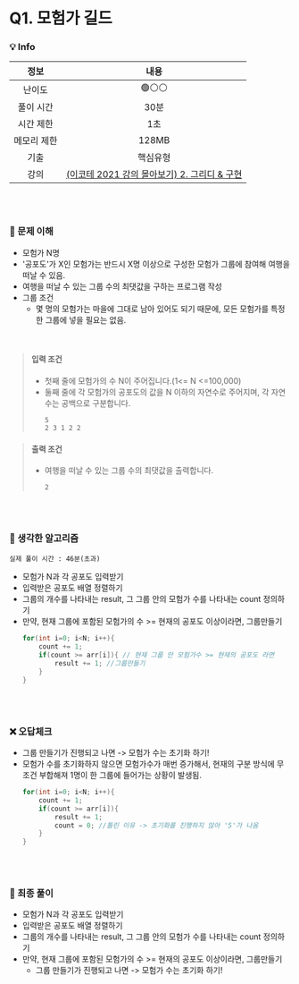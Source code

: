 # Q1. 모험가 길드

### 💡 Info

|   정보    |    내용     |
|:-------:|:---------:|
|   난이도   |   🟢⚪⚪    |
|  풀이 시간  |    30분    | 
|  시간 제한  |    1초     |
| 메모리 제한  |   128MB   |
|   기출    |   핵심유형    |
| 강의 | [(이코테 2021 강의 몰아보기) 2. 그리디 & 구현](https://youtu.be/2zjoKjt97vQ?si=wJmKseak5ODO0G89&t=1412) |

<br>
<br>

### 💭 문제 이해
- 모험가 N명
- '공포도'가 X인 모험가는 반드시 X명 이상으로 구성한 모험가 그룹에 참여해 여행을 떠날 수 있음.
- 여행을 떠날 수 있는 그룹 수의 최댓값을 구하는 프로그램 작성
- 그룹 조건
  - 몇 명의 모험가는 마을에 그대로 남아 있어도 되기 때문에, 모든 모험가를 특정한 그룹에 넣을 필요는 없음.

<br>

> #### 입력 조건
>  - 첫째 줄에 모험가의 수 N이 주어집니다.(1<= N <=100,000)
>  - 둘째 줄에 각 모험가의 공포도의 값을 N 이하의 자연수로 주어지며, 각 자연수는 공백으로 구분합니다.
>      ```
>      5
>      2 3 1 2 2
>      ```

> #### 출력 조건
>  - 여행을 떠날 수 있는 그룹 수의 최댓값을 출력합니다.
>       ```
>       2
>       ```

<br>
<br>

### 💭 생각한 알고리즘
```실제 풀이 시간 : 46분(초과)```

- 모험가 N과 각 공포도 입력받기
- 입력받은 공포도 배열 정렬하기
- 그룹의 개수를 나타내는 result, 그 그룹 안의 모험가 수를 나타내는 count 정의하기
- 만약, 현재 그룹에 포함된 모험가의 수 >= 현재의 공포도 이상이라면, 그룹만들기
  ```java
  for(int i=0; i<N; i++){
      count += 1;
      if(count >= arr[i]){ // 현재 그룹 안 모험가수 >= 현재의 공포도 라면
          result += 1; //그룹만들기
      }
  }
  ```

<br>
<br>

### ❌ 오답체크
- 그룹 만들기가 진행되고 나면 -> 모험가 수는 초기화 하기!
- 모험가 수를 초기화하지 않으면 모험가수가 매번 증가해서, 현재의 구분 방식에 무조건 부합해져 1명이 한 그룹에 들어가는 상황이 발생됨.
    ```java
    for(int i=0; i<N; i++){
        count += 1;
        if(count >= arr[i]){
            result += 1;
            count = 0; //틀린 이유 -> 초기화를 진행하지 않아 '5'가 나옴
        }
    }
    ```

<br>
<br>

### 💭 최종 풀이
- 모험가 N과 각 공포도 입력받기
- 입력받은 공포도 배열 정렬하기
- 그룹의 개수를 나타내는 result, 그 그룹 안의 모험가 수를 나타내는 count 정의하기
- 만약, 현재 그룹에 포함된 모험가의 수 >= 현재의 공포도 이상이라면, 그룹만들기
  - 그룹 만들기가 진행되고 나면 -> 모험가 수는 초기화 하기!